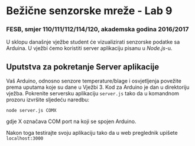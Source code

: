 # Bežične senzorske mreže - Lab 9

### FESB, smjer 110/111/112/114/120, akademska godina 2016/2017

U sklopu današnje vježbe student će vizualizirati senzorske podatke sa Arduina. U vježbi ćemo koristiti server aplikaciju pisanu u *Node.js*-u.

## Uputstva za pokretanje Server aplikacije

Vaš Arduino, odnosno senzore temperature/blage i osvjetljenja povežite prema uputama koje su dane u Vježbi 3. Kod za Arduino je dan u direktoriju vježba. Pokrenite serversku aplikaciju ```server.js``` tako da u komandnom prozoru izvršite sljedeću naredbu:
```
node server.js COMX
```
gdje X označava COM port na koji se spojen Arduino.  

Nakon toga testirajte svoju aplikaciju tako da u web preglednik upišete ```localhost:3000```
